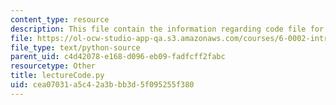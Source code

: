 ```yaml
---
content_type: resource
description: This file contain the information regarding code file for lecture 11.
file: https://ol-ocw-studio-app-qa.s3.amazonaws.com/courses/6-0002-introduction-to-computational-thinking-and-data-science-fall-2016/cea07031a5c42a3bbb3d5f095255f380_lectureCode.py
file_type: text/python-source
parent_uid: c4d42078-e168-d096-eb09-fadfcff2fabc
resourcetype: Other
title: lectureCode.py
uid: cea07031-a5c4-2a3b-bb3d-5f095255f380
---
```

